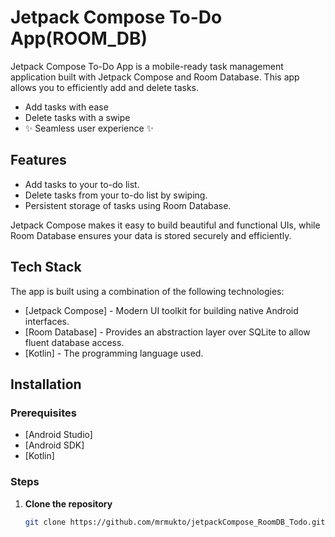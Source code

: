 # Jetpack Compose To-Do App(ROOM_DB)


Jetpack Compose To-Do App is a mobile-ready task management application built with Jetpack Compose and Room Database. This app allows you to efficiently add and delete tasks.

- Add tasks with ease
- Delete tasks with a swipe
- ✨ Seamless user experience ✨

## Features

- Add tasks to your to-do list.
- Delete tasks from your to-do list by swiping.
- Persistent storage of tasks using Room Database.

Jetpack Compose makes it easy to build beautiful and functional UIs, while Room Database ensures your data is stored securely and efficiently.

## Tech Stack

The app is built using a combination of the following technologies:

- [Jetpack Compose] - Modern UI toolkit for building native Android interfaces.
- [Room Database] - Provides an abstraction layer over SQLite to allow fluent database access.
- [Kotlin] - The programming language used.

## Installation

### Prerequisites

- [Android Studio]
- [Android SDK]
- [Kotlin]

### Steps

1. **Clone the repository**
   ```sh
   git clone https://github.com/mrmukto/jetpackCompose_RoomDB_Todo.git
